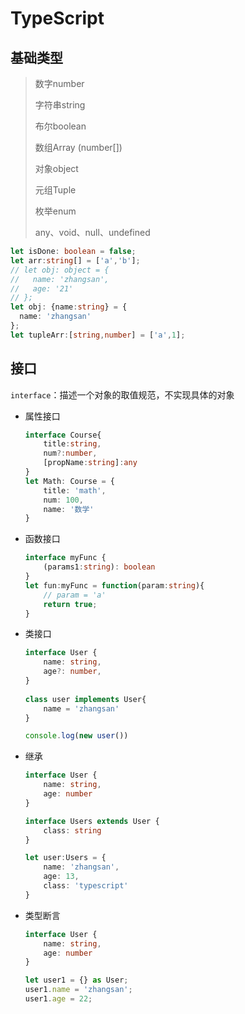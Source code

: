 # TypeScript 

## 基础类型

> 数字number
>
> 字符串string
>
> 布尔boolean
>
> 数组Array<number> (number[])
>
> 对象object
>
> 元组Tuple
>
> 枚举enum
>
> any、void、null、undefined

```typescript
let isDone: boolean = false;
let arr:string[] = ['a','b'];
// let obj: object = {
//   name: 'zhangsan',
//   age: '21'
// };
let obj: {name:string} = {
  name: 'zhangsan'
};
let tupleArr:[string,number] = ['a',1];

```

## 接口

`interface`：描述一个对象的取值规范，不实现具体的对象

* 属性接口

  ```typescript
  interface Course{
      title:string,
      num?:number,
      [propName:string]:any
  }
  let Math: Course = {
      title: 'math',
      num: 100,
      name: '数学'
  }
  
  ```

  

* 函数接口

  ```typescript
  interface myFunc {
      (params1:string): boolean
  }
  let fun:myFunc = function(param:string){
      // param = 'a'
      return true;
  }
  
  ```

* 类接口

  ```typescript
  interface User {
      name: string,
      age?: number,
  }
      
  class user implements User{
      name = 'zhangsan'
  }
  
  console.log(new user())
  
  ```

* 继承

  ```typescript
  interface User {
      name: string,
      age: number
  }
  
  interface Users extends User {
      class: string
  }
  
  let user:Users = {
      name: 'zhangsan',
      age: 13,
      class: 'typescript'
  }
  
  ```

* 类型断言

  ```typescript
  interface User {
      name: string,
      age: number
  }
  
  let user1 = {} as User;
  user1.name = 'zhangsan';
  user1.age = 22;
  
  ```

  
